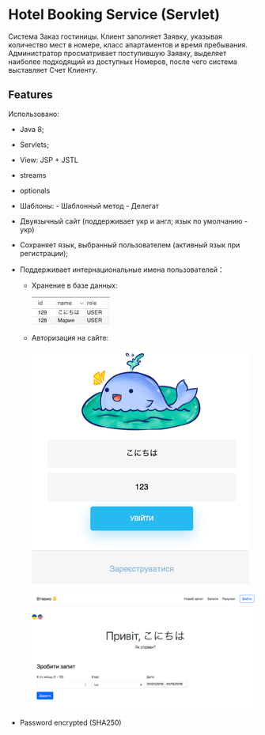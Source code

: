 # Hotel Booking Service (Servlet)

 Система Заказ гостиницы. Клиент заполняет Заявку, указывая количество мест в номере, класс апартаментов и время пребывания. Администратор просматривает поступившую Заявку, выделяет наиболее подходящий из доступных Номеров, после чего система выставляет Счет Клиенту. 

## Features

Использовано:
 - Java 8;
 - Servlets;
 - View: JSP + JSTL
 
 - streams
 - optionals
 - Шаблоны:
        - Шаблонный метод
        - Делегат
        
 - Двуязычный сайт (поддерживает укр и англ; язык по умолчанию - укр)
 - Сохраняет язык, выбранный пользователем (активный язык при регистрации); 
 - Поддерживает интернациональные имена пользователей：
    - Хранение в базе данных:
    
        ![alt text](img/1.png)
    - Авторизация на сайте: 
    
        ![alt text](img/2.png)
        
        ![alt text](img/3.png)
 - Password encrypted (SHA250)
